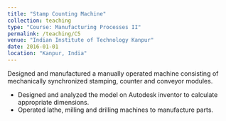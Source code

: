 ```yaml
---
title: "Stamp Counting Machine"
collection: teaching
type: "Course: Manufacturing Processes II"
permalink: /teaching/C5
venue: "Indian Institute of Technology Kanpur"
date: 2016-01-01
location: "Kanpur, India"
---
```


Designed and manufactured a manually operated machine consisting of mechanically synchronized stamping, counter and conveyor modules.
* Designed and analyzed the model on Autodesk inventor to calculate appropriate dimensions.
* Operated lathe, milling and drilling machines to manufacture parts.